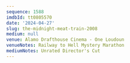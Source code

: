 ```yaml
---
sequence: 1588
imdbId: tt0805570
date: '2024-04-27'
slug: the-midnight-meat-train-2008
medium: null
venue: Alamo Drafthouse Cinema - One Loudoun
venueNotes: Railway to Hell Mystery Marathon
mediumNotes: Unrated Director's Cut
---
```


